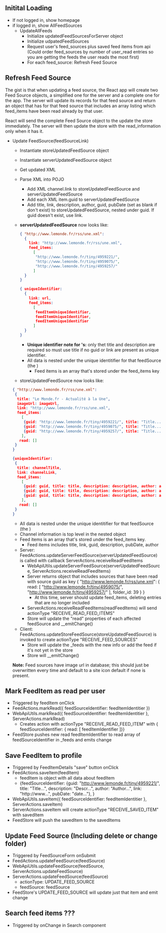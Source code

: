 
## Initital Loading

* If not logged in, show homepage
* if logged in, show AllFeedSources
  * UpdateAllFeeds
    * Initialize updatedFeedSourcesForServer object
    * Initialize udpatedFeedSources
    * Request user's feed_sources plus saved feed items from api
      (Could order feed_sources by number of user_read entries so you are
      getting the feeds the user reads the most first)
    * For each feed_source: Refresh Feed Source

## Refresh Feed Source

The gist is that when updating a feed source, the React app will create two Feed Source objects, a simplified one for the server and a complete one for the app.  The server will update its records for that feed source and return an object that has for that feed source that includes an array listing which feed_items have been read already by that user.

React will send the complete Feed Source object to the update the store immediately.  The server will then update the store with the read_information only when it has it.

* Update FeedSource(feedSourceLink)
  * Instantiate storeUpdatedFeedSource object
  * Instantiate serverUpdatedFeedSource object
  * Get updated XML
  * Parse XML into POJO
    * Add XML channel.link to storeUpdatedFeedSource and serverUpdatedFeedSource
    * Add each XML item.guid to serverUpdatedFeedSource
    * Add title, link, description, author, guid, pubDate (set as blank if don't exist) to storeUpdatedFeedSource, nested under guid.  If guid doesn't exist, use link.
  * **serverUpdatedFeedSource** now looks like:

    ```JSON
    { "http://www.lemonde.fr/rss/une.xml":
      {
        link: "http://www.lemonde.fr/rss/une.xml", 
        feed_items: 
          [
           "http://www.lemonde.fr/tiny/4959221/",
           "http://www.lemonde.fr/tiny/4959075/",
           "http://www.lemonde.fr/tiny/4959257/"
          ]
      }
    }

    { uniqueIdentifier:
      {
        link: url, 
        feed_items: 
          [
           feedItemUniqueIdentifier,
           feedItemUniqueIdentifier,
           feedItemUniqueIdentifier
          ]
      }
    }
    ```

    * **Unique identifier note for <item />'s:** only thet title and description are required so must use title if no guid or link are present as unique identifier.
    * All data is nested under the unique identitifier for that feedSource (the <channel><link></channel><link>)
      * Feed items is an array that's stored under the feed_items key
  * storeUpdatedFeedSource now looks like:

   ```JSON
   { "http://www.lemonde.fr/rss/une.xml": 
    {
     title: "Le Monde.fr - Actualité à la Une",
     imageUrl: imageUrl,
     link: "http://www.lemonde.fr/rss/une.xml",
     feed_items: 
       [
        {guid: "http://www.lemonde.fr/tiny/4959221/", title: "Title...", description: "Descr...", author: "Author...", link: "http://www...", pubDate: "date..."},
        {guid: "http://www.lemonde.fr/tiny/4959075/", title: "Title...", description: "Descr...", author: "Author...", link: "http://www...", pubDate: "date..."},
        {guid: "http://www.lemonde.fr/tiny/4959257/", title: "Title...", description: "Descr...", author: "Author...", link: "http://www...", pubDate: "date..."}
       ],
      read: []
    }
   }

   {uniqueIdentifier: 
    {
     title: channelTitle,
     link: channelLink,
     feed_items: 
       [
        {guid: guid, title: title, description: description, author: author, link: url, pubDate: date},
        {guid: guid, title: title, description: description, author: author, link: url, pubDate: date},
        {guid: guid, title: title, description: description, author: author, link: url, pubDate: date}
       ],
      read: []
    }
   }

   ```

    * All data is nested under the unique identitifier for that feedSource (the <channel><link></channel><link>)
    * Channel information is top level in the nested object
    * Feed items is an array that's stored under the feed_items key.
      * Feed items includes title, link, guid, description, pubDate, author
  * Server: FeedActions.updateServerFeedSource(serverUpdatedFeedSource) is called with callback ServerActions.receiveReadFeedItems
    * WebApiUtils.updateServerFeedSource(serverUpdatedFeedSource, ServerActions.receiveReadFeedItems)
    * Server returns object that includes sources that have been read with source guid as key
      { "http://www.lemonde.fr/rss/une.xml": {
          read: [
            "http://www.lemonde.fr/tiny/4959075/",
            "http://www.lemonde.fr/tiny/4959257/" ],
          folder_id: 39
        }
      }
      * At this time, server should update feed_items, deleting entries that are no longer included
    * ServerActions.receiveReadFeedItems(readFeedItems) will send actionType "RECEIVE_READ_FEED_ITEMS"
    * Store will update the "read" properties of each affected feedSource and __emitChange()
  * Client: FeedActions.updateStoreFeedSource(storeUpdatedFeedSource) is invoked to create actionType "RECEIVE_FEED_SOURCES"
    * Store will update the _feeds with the new info or add the feed if it's not yet in the store
    * Store will __emitChange()

  **Note:** Feed sources have image url in database; this should just be overwritten every time and default to a site icon default if none is present.

## Mark FeedItem as read per user

* Triggered by feedItem onClick
* FeedActions.markRead({ feedSourceIdentifier: feedItemIdentitier }) 
* WebApiUtils.markRead({ feedSourceIdentifier: feedItemIdentitier }, ServerActions.markRead)
  * Creates action with actionType "RECEIVE_READ_FEED_ITEM" with { feedSourceIdentifier: { read: [ feedItemIdentifier ]}}
* FeedStore pushes new read feedItemIdentifier to read array of feedSourceIdentifier in _feeds and emits change

## Save FeedItem to profile

* Triggered by FeedItemDetails "save" button onClick
* FeedActions.saveItem(feedItem)
  * feedItem is object with all data about feedItem
  * {feedSourceIdentifier:
        {guid: "http://www.lemonde.fr/tiny/4959221/", title: "Title...", description: "Descr...", author: "Author...", link: "http://www...", pubDate: "date..."},
    }
* WebApiUtils.saveItem({ feedSourceIdentifier: feedItemIdentitier }, ServerActions.saveItem)
* ServerActions.saveItem will create actionType "RECEIVE_SAVED_ITEM" with savedItem
* FeedStore will push the savedItem to the savedItems

## Update Feed Source (Including delete or change folder)

* Triggered by FeedSourceForm onSubmit
* FeedActions.updateFeedSource(feedSource)
* WebApiUtils.updateFeedSource(feedSource, ServerActions.updateFeedSource)
* ServerActions.updateFeedSource(feedSource)
  * actionType: UPDATE_FEED_SOURCE
  * feedSource: feedSource
* FeedStore's UPDATE_FEED_SOURCE will update just that item and emit change

## Search feed items ???
* Triggered by onChange in Search component